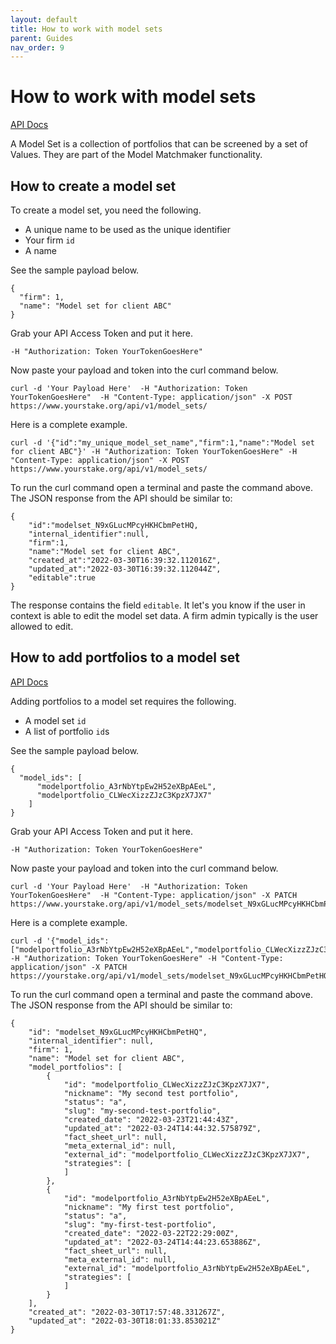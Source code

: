 ```yaml
---
layout: default
title: How to work with model sets
parent: Guides
nav_order: 9
---
```


# How to work with model sets

[API Docs](https://www.yourstake.org/api/docs/#tag/Model-Matchmaker)

A Model Set is a collection of portfolios that can be screened by a set of Values. They are part of the Model Matchmaker functionality.


## How to create a model set

To create a model set, you need the following.

- A unique name to be used as the unique identifier
- Your firm `id`
- A name

See the sample payload below.

```
{
  "firm": 1,
  "name": "Model set for client ABC"
}
```

Grab your API Access Token and put it here.

```
-H "Authorization: Token YourTokenGoesHere" 
```

Now paste your payload and token into the curl command below.

```
curl -d 'Your Payload Here'  -H "Authorization: Token YourTokenGoesHere"  -H "Content-Type: application/json" -X POST https://www.yourstake.org/api/v1/model_sets/
```

Here is a complete example.

```
curl -d '{"id":"my_unique_model_set_name","firm":1,"name":"Model set for client ABC"}' -H "Authorization: Token YourTokenGoesHere" -H "Content-Type: application/json" -X POST https://www.yourstake.org/api/v1/model_sets/
```

To run the curl command open a terminal and paste the command above.
The JSON response from the API should be similar to:

```
{
    "id":"modelset_N9xGLucMPcyHKHCbmPetHQ,
    "internal_identifier":null,
    "firm":1,
    "name":"Model set for client ABC",
    "created_at":"2022-03-30T16:39:32.112016Z",
    "updated_at":"2022-03-30T16:39:32.112044Z",
    "editable":true
}
```

The response contains the field `editable`. It let's you know if the user in  context is able to edit the model set data. A firm admin typically is the user allowed to edit.


## How to add portfolios to a model set

[API Docs](https://www.yourstake.org/api/docs/#operation/Partial%20update%20a%20Model%20Set)

Adding portfolios to a model set requires the following.

- A model set `id`
- A list of portfolio `id`s


See the sample payload below.

```
{
  "model_ids": [
      "modelportfolio_A3rNbYtpEw2H52eXBpAEeL",
      "modelportfolio_CLWecXizzZJzC3KpzX7JX7"
    ]
}
```

Grab your API Access Token and put it here.

```
-H "Authorization: Token YourTokenGoesHere" 
```

Now paste your payload and token into the curl command below.

```
curl -d 'Your Payload Here'  -H "Authorization: Token YourTokenGoesHere"  -H "Content-Type: application/json" -X PATCH https://www.yourstake.org/api/v1/model_sets/modelset_N9xGLucMPcyHKHCbmPetHQ/
```

Here is a complete example.

```
curl -d '{"model_ids":["modelportfolio_A3rNbYtpEw2H52eXBpAEeL","modelportfolio_CLWecXizzZJzC3KpzX7JX7"]}' -H "Authorization: Token YourTokenGoesHere" -H "Content-Type: application/json" -X PATCH https://yourstake.org/api/v1/model_sets/modelset_N9xGLucMPcyHKHCbmPetHQ/
```

To run the curl command open a terminal and paste the command above.
The JSON response from the API should be similar to:

```
{
	"id": "modelset_N9xGLucMPcyHKHCbmPetHQ",
	"internal_identifier": null,
	"firm": 1,
	"name": "Model set for client ABC",
	"model_portfolios": [
		{
			"id": "modelportfolio_CLWecXizzZJzC3KpzX7JX7",
			"nickname": "My second test portfolio",
			"status": "a",
			"slug": "my-second-test-portfolio",
			"created_date": "2022-03-23T21:44:43Z",
			"updated_at": "2022-03-24T14:44:32.575879Z",
			"fact_sheet_url": null,
			"meta_external_id": null,
			"external_id": "modelportfolio_CLWecXizzZJzC3KpzX7JX7",
			"strategies": [
			]
		},
		{
			"id": "modelportfolio_A3rNbYtpEw2H52eXBpAEeL",
			"nickname": "My first test portfolio",
			"status": "a",
			"slug": "my-first-test-portfolio",
			"created_date": "2022-03-22T22:29:00Z",
			"updated_at": "2022-03-24T14:44:23.653886Z",
			"fact_sheet_url": null,
			"meta_external_id": null,
			"external_id": "modelportfolio_A3rNbYtpEw2H52eXBpAEeL",
			"strategies": [
			]
		}
	],
	"created_at": "2022-03-30T17:57:48.331267Z",
	"updated_at": "2022-03-30T18:01:33.853021Z"
}
```
